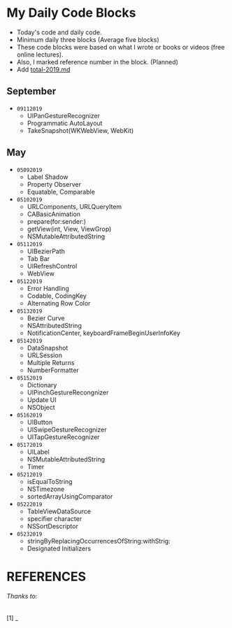 # My Daily Code Blocks

* Today's code and daily code. 
* Minimum daily three blocks (Average five blocks)
* These code blocks were based on what I wrote or books or videos (free online lectures). 
* Also, I marked reference number in the block. (Planned)
* Add [total-2019.md](total-2019.md)


**September** 
-

* `09112019`
	* UIPanGestureRecognizer 
	* Programmatic AutoLayout 
	* TakeSnapshot(WKWebView, WebKit) 

 

**May**
-  

* `05092019` 
	* Label Shadow
	* Property Observer
	* Equatable, Comparable  
* `05102019`
	* URLComponents, URLQueryItem
	* CABasicAnimation
	* prepare(for:sender:)
	* getView(int, View, ViewGrop)
	* NSMutableAttributedString
* `05112019`
	* UIBezierPath
	* Tab Bar 
	* UIRefreshControl
	* WebView
* `05122019`
	* Error Handling 
	* Codable, CodingKey
	* Alternating Row Color 
* `05132019`
	* Bezier Curve
	* NSAttributedString
	* NotificationCenter, keyboardFrameBeginUserInfoKey
* `05142019`
	* DataSnapshot
	* URLSession
	* Multiple Returns
	* NumberFormatter
* `05152019`
	* Dictionary
	* UIPinchGestureRecongnizer
	* Update UI
	* NSObject 
* `05162019`
	* UIButton
	* UISwipeGestureRecognizer
	* UITapGestureRecognizer 
* `05172019`
	* UILabel
	* NSMutableAttributedString
	* Timer 
* `05212019`
	* isEqualToString
	* NSTimezone
	* sortedArrayUsingComparator
* `05222019`
	* TableViewDataSource
	* specifier character
	* NSSortDescriptor
* `05232019`
	* stringByReplacingOccurrencesOfString:withStrig:
	* Designated Initializers 
	








# REFERENCES 

###### Thanks to: 

[1] _
